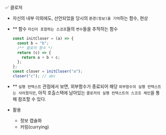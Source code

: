 ✅ 클로저

- 자신의 내부 이외에도, 선언되었을 당시의 `환경(정보)을 기억`하는 함수, 현상
- \*\* 함수 `자신이 포함하는 스코프`들의 `변수`들을 추적하는 함수
  ```js
  const initCloser = (a) => {
    const b = "b";
    /** 클로저 함수 */
    return (c) => {
      return a + b + c;
    };
  };
  const closer = initCloser("a");
  closer("c"); // abc
  ```
- \*\* `실행 컨텍스트` 관점에서 보면, 외부함수가 종료되어 해당 `외부함수의 실행 컨텍스트는 사라졌지만`, 아직 호출스택에 남아있는 `클로저의 실행 컨텍스트의 스코프 체인`을 통해 참조할 수 있다.

- 활용
  - 정보 캡슐화
  - 커링(currying)
